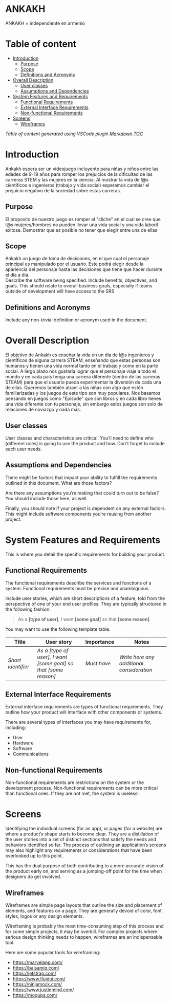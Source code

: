 # ANKAKH
ANKAKH = independiente en armenio

# Table of content

- [Introduction](#introduction)
    - [Purpose](#purpose)
    - [Scope](#scope)
    - [Definitions and Acronyms](#definitions-and-acronyms)
- [Overall Description](#overall-description)
    - [User classes](#user-classes)
    - [Assumptions and Dependencies](#assumptions-and-dependencies)
- [System Features and Requirements](#system-features-and-requirements)
    - [Functional Requirements](#functional-requirements)
    - [External Interface Requirements](#external-interface-requirements)
    - [Non-functional Requirements](#non-functional-requirements)
- [Screens](#screens)
    - [Wireframes](#wireframes)

_Table of content generated using VSCode plugin [Markdown TOC](https://marketplace.visualstudio.com/items?itemName=AlanWalk.markdown-toc)_

# Introduction
Ankakh espera ser un videojuego incluyente para niñas y niños entre las edades de 9-19 años para romper los prejuicios de la dificultad de las carreras STEM y las mujeres en la ciencia.
Al mostrar la vida de l@s científicos e ingenieros (trabajo y vida social) esperamos cambiar el prejuicio negativo de la sociedad sobre estas carreras.

## Purpose
El proposito de nuestro juego es romper el "cliche" en el cual se cree que l@s mujeres/hombres no pueden llevar una vida social y una vida laboril exitosa. Demostrar que es posible no tener que elegir entre una de ellas

## Scope
Ankakh un juego de toma de decisiones, en el que cual el personaje principal es manipulado por el usuario. Este podrá elegir desde la apariencia del personaje hasta las decisiones que tiene que hacer durante el día a día.  
Describe the software being specified. Include benefits, objectives, and goals. This should relate to overall business goals, especially if teams outside of development will have access to the SRS

## Definitions and Acronyms
Include any non-trivial definition or acronym used in the document.

# Overall Description
El objetivo de Ankakh es enseñar la vida en un día de l@s ingenieros y científicos de alguna carrera STEAM, enseñando que estas personas son humanos y tienen una vida normal tanto en el trabajo y como en la parte social. A largo plazo nos gustaría lograr que el personaje viaje a todo el mundo y en cada país tenga una carrera diferente (dentro de las carreras STEAM) para que el usuario pueda experimentar la diversión de cada una de ellas.
Queremos también atraer a las niñas con algo que estén familiarizadas y los juegos de este tipo son muy populares. Nos basamos pensando en juegos como "Episode" que son libros y en cada libro tienes una vida diferente con tu personaje, sin embargo estos juegos son solo de relaciones de noviazgo y nada más.

## User classes
User classes and characteristics are critical. You’ll need to define who (different roles) is going to use the product and how. Don't forget to include each user needs.

## Assumptions and Dependencies
There might be factors that impact your ability to fulfill the requirements outlined in this document. What are those factors?

Are there any assumptions you’re making that could turn out to be false? You should include those here, as well.

Finally, you should note if your project is dependent on any external factors. This might include software components you’re reusing from another project.

# System Features and Requirements
This is where you detail the specific requirements for building your product.

## Functional Requirements
The functional requirements describe the services and functions of a system. Functional requirements must be precise and unambiguous.

Include user stories, which are short descriptions of a feature, told from the perspective of one of your end user profiles. They are typically structured in the following fashion:

> As a __[type of user]__, I want __[some goal]__ so that __[some reason]__.

You may want to use the following template table.

|Title|User story|Importance|Notes|
|---|---|---|---|
|_Short identifier_|_As a [type of user], I want [some goal] so that [some reason]_|_Must have_|_Write here any additional consideration_|

## External Interface Requirements
External interface requirements are types of functional requirements. They outline how your product will interface with other components or systems.

There are several types of interfaces you may have requirements for, including:
- User
- Hardware
- Software
- Communications

## Non-functional Requirements
Non-functional requirements are restrictions on the system or the development process. Non-functional requirements can be more critical than functional ones. If they are not met, the system is useless!

# Screens
Identifying the individual screens (for an app), or pages (for a website) are where a product’s shape starts to become clear. They are a distillation of the user stories into a set of distinct sections that satisfy the needs and behaviors identified so far. The process of outlining an application’s screens may also highlight any requirements or considerations that have been overlooked up to this point.

This has the dual purpose of both contributing to a more accurate vision of the product early on, and serving as a jumping-off point for the time when designers do get involved.

## Wireframes
Wireframes are simple page layouts that outline the size and placement of elements, and features on a page. They are generally devoid of color, font styles, logos or any design elements.

Wireframing is probably the most time-consuming step of this process and for some simple projects, it may be overkill. For complex projects where serious design thinking needs to happen, wireframes are an indispensable tool.

Here are some popular tools for wireframing:
- https://marvelapp.com/  
- https://balsamiq.com/ 
- https://jetstrap.com/ 
- https://www.fluidui.com/ 
- https://ninjamock.com/ 
- https://www.justinmind.com/ 
- https://moqups.com/
